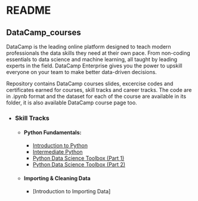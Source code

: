 # README

## DataCamp_courses

DataCamp is the leading online platform designed to teach modern professionals the data skills
they need at their own pace. From non-coding essentials to data science and machine learning, 
all taught by leading experts in the field. DataCamp Enterprise gives you the power to upskill 
everyone on your team to make better data-driven decisions.

Repository contains DataCamp courses slides, excercise codes and certificates earned for courses, skill tracks and career tracks.
The code are in .ipynb format and the dataset for each of the course are available in its folder, it is also available
DataCamp course page too.

- ### Skill Tracks
  - #### **Python Fundamentals:**
     - [Introduction to Python](https://github.com/Bluelord/DataCamp_Courses/blob/e0865c16cc033631e6130a97c89ea2d74e28bb54/01%20Introduction%20to%20Python./README.md)
     - [Intermediate Python](https://github.com/Bluelord/DataCamp_Courses/blob/4f846a4d5eb2c578e3fcd99ff5946d4215198018/02%20Intermediate%20Python/README.md)
     - [Python Data Science Toolbox (Part 1)](https://github.com/Bluelord/DataCamp_Courses/blob/87ab9b38710b259d94d29d57a2ed3840169285be/03%20Python%20Data%20Science%20Toolbox%20(Part%201)/README.md)
    - [Python Data Science Toolbox (Part 2)](https://github.com/Bluelord/DataCamp_Courses/blob/fcc75301a371fbd831934c0afc3c3b7dc2da04f4/04%20Python%20Data%20Science%20Toolbox%20(Part%202)/README.md)
  - #### **Importing & Cleaning Data**
    - [Introduction to Importing Data]

